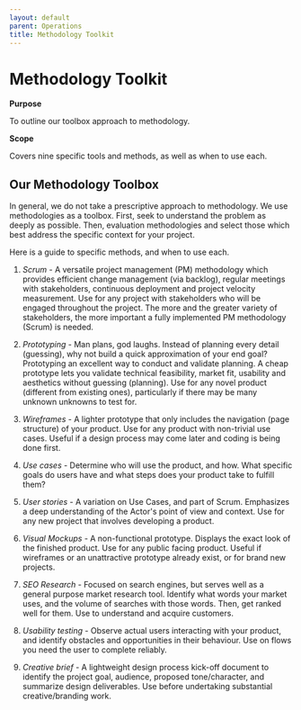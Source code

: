 ```yaml
---
layout: default
parent: Operations
title: Methodology Toolkit
---
```


# Methodology Toolkit

**Purpose**

To outline our toolbox approach to methodology.

**Scope**

Covers nine specific tools and methods, as well as when to use each.

## Our Methodology Toolbox

In general, we do not take a prescriptive approach to methodology. We
use methodologies as a toolbox. First, seek to understand the problem as
deeply as possible. Then, evaluation methodologies and select those
which best address the specific context for your project.

Here is a guide to specific methods, and when to use each.

1)  *Scrum* - A versatile project management (PM) methodology which
    provides efficient change management (via backlog), regular meetings
    with stakeholders, continuous deployment and project velocity
    measurement. Use for any project with stakeholders who will be
    engaged throughout the project. The more and the greater variety of
    stakeholders, the more important a fully implemented PM methodology
    (Scrum) is needed.
    
2)  *Prototyping* - Man plans, god laughs. Instead of planning every
    detail (guessing), why not build a quick approximation of your end
    goal? Prototyping an excellent way to conduct and validate planning.
    A cheap prototype lets you validate technical feasibility, market
    fit, usability and aesthetics without guessing (planning). Use for
    any novel product (different from existing ones), particularly if
    there may be many unknown unknowns to test for.
    
3)  *Wireframes* - A lighter prototype that only includes the navigation
    (page structure) of your product. Use for any product with
    non-trivial use cases. Useful if a design process may come later and
    coding is being done first.
    
4)  *Use cases* - Determine who will use the product, and how. What
    specific goals do users have and what steps does your product take
    to fulfill them?
    
5)  *User stories* - A variation on Use Cases, and part of Scrum.
    Emphasizes a deep understanding of the Actor's point of view and
    context. Use for any new project that involves developing a product.
    
6)  *Visual Mockups* - A non-functional prototype. Displays the exact
    look of the finished product. Use for any public facing product.
    Useful if wireframes or an unattractive prototype already exist, or
    for brand new projects.
    
7)  *SEO Research* - Focused on search engines, but serves well as a
    general purpose market research tool. Identify what words your
    market uses, and the volume of searches with those words. Then, get
    ranked well for them. Use to understand and acquire customers.
    
8)  *Usability testing* - Observe actual users interacting with your
    product, and identify obstacles and opportunities in their
    behaviour. Use on flows you need the user to complete reliably.
    
9)  *Creative brief* - A lightweight design process kick-off document to
    identify the project goal, audience, proposed tone/character, and
    summarize design deliverables. Use before undertaking substantial
    creative/branding work.
